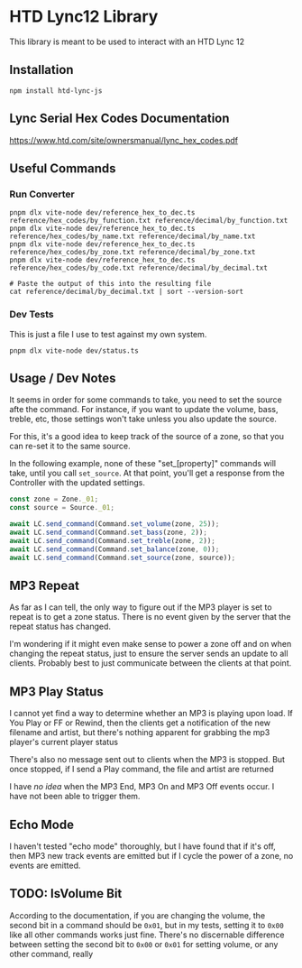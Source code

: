 # HTD Lync12 Library

This library is meant to be used to interact with an HTD Lync 12

## Installation

```shell
npm install htd-lync-js
```

## Lync Serial Hex Codes Documentation

https://www.htd.com/site/ownersmanual/lync_hex_codes.pdf

## Useful Commands

### Run Converter

```shell
pnpm dlx vite-node dev/reference_hex_to_dec.ts reference/hex_codes/by_function.txt reference/decimal/by_function.txt
pnpm dlx vite-node dev/reference_hex_to_dec.ts reference/hex_codes/by_name.txt reference/decimal/by_name.txt
pnpm dlx vite-node dev/reference_hex_to_dec.ts reference/hex_codes/by_zone.txt reference/decimal/by_zone.txt
pnpm dlx vite-node dev/reference_hex_to_dec.ts reference/hex_codes/by_code.txt reference/decimal/by_decimal.txt

# Paste the output of this into the resulting file
cat reference/decimal/by_decimal.txt | sort --version-sort
```

### Dev Tests

This is just a file I use to test against my own system.

```shell
pnpm dlx vite-node dev/status.ts
```

## Usage / Dev Notes

It seems in order for some commands to take, you need to set the source afte the command.  For instance, if you 
want to update the volume, bass, treble, etc, those settings won't take unless you also update the source.

For this, it's a good idea to keep track of the source of a zone, so that you can re-set it to the same source.

In the following example, none of these "set_[property]" commands will take, until you call `set_source`.  At that
point, you'll get a response from the Controller with the updated settings.

```typescript
const zone = Zone._01;
const source = Source._01;

await LC.send_command(Command.set_volume(zone, 25));
await LC.send_command(Command.set_bass(zone, 2));
await LC.send_command(Command.set_treble(zone, 2));
await LC.send_command(Command.set_balance(zone, 0));
await LC.send_command(Command.set_source(zone, source));
```

## MP3 Repeat

As far as I can tell, the only way to figure out if the MP3 player is set to repeat is to get a zone status.  There
is no event given by the server that the repeat status has changed.

I'm wondering if it might even make sense to power a zone off and on when changing the repeat status, just to ensure
the server sends an update to all clients.  Probably best to just communicate between the clients at that point.

## MP3 Play Status

I cannot yet find a way to determine whether an MP3 is playing upon load.  If You Play or FF or Rewind, then the clients
get a notification of the new filename and artist, but there's nothing apparent for grabbing the mp3 player's current
player status

There's also no message sent out to clients when the MP3 is stopped.  But once stopped, if I send a Play command, the 
file and artist are returned

I have _no idea_ when the MP3 End, MP3 On and MP3 Off events occur.  I have not been able to trigger them.

## Echo Mode

I haven't tested "echo mode" thoroughly, but I have found that if it's off, then MP3 new track events are emitted
but if I cycle the power of a zone, no events are emitted. 

## TODO: IsVolume Bit

According to the documentation, if you are changing the volume, the second bit in a command should be `0x01`, but in 
my tests, setting it to `0x00` like all other commands works just fine.  There's no discernable difference between
setting the second bit to `0x00` or `0x01` for setting volume, or any other command, really